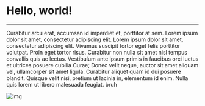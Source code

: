 # Hello, world!

---

Curabitur arcu erat, accumsan id imperdiet et, porttitor at sem. Lorem ipsum dolor sit amet, consectetur adipiscing elit. Lorem ipsum dolor sit amet, consectetur adipiscing elit. 
Vivamus suscipit tortor eget felis porttitor volutpat. Proin eget tortor risus. Curabitur non nulla sit amet nisl tempus convallis quis ac lectus. 
Vestibulum ante ipsum primis in faucibus orci luctus et ultrices posuere cubilia Curae; 
Donec velit neque, auctor sit amet aliquam vel, ullamcorper sit amet ligula. Curabitur aliquet quam id dui posuere blandit. 
Quisque velit nisi, pretium ut lacinia in, elementum id enim. Nulla quis lorem ut libero malesuada feugiat. bruh

![img](https://i.imgur.com/Uk4wjSu.png)
